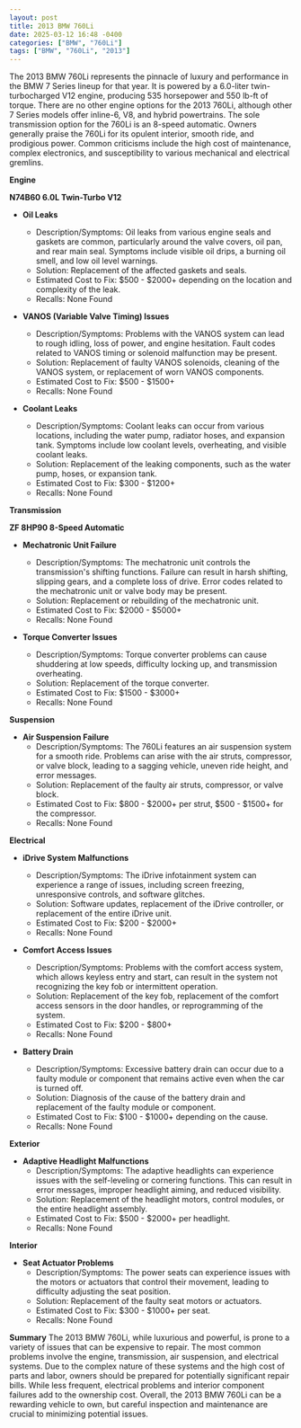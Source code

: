```yaml
---
layout: post
title: 2013 BMW 760Li
date: 2025-03-12 16:48 -0400
categories: ["BMW", "760Li"]
tags: ["BMW", "760Li", "2013"]
---
```

The 2013 BMW 760Li represents the pinnacle of luxury and performance in the BMW 7 Series lineup for that year. It is powered by a 6.0-liter twin-turbocharged V12 engine, producing 535 horsepower and 550 lb-ft of torque. There are no other engine options for the 2013 760Li, although other 7 Series models offer inline-6, V8, and hybrid powertrains. The sole transmission option for the 760Li is an 8-speed automatic. Owners generally praise the 760Li for its opulent interior, smooth ride, and prodigious power. Common criticisms include the high cost of maintenance, complex electronics, and susceptibility to various mechanical and electrical gremlins.

**Engine**

**N74B60 6.0L Twin-Turbo V12**

*   **Oil Leaks**
    *   Description/Symptoms: Oil leaks from various engine seals and gaskets are common, particularly around the valve covers, oil pan, and rear main seal. Symptoms include visible oil drips, a burning oil smell, and low oil level warnings.
    *   Solution: Replacement of the affected gaskets and seals.
    *   Estimated Cost to Fix: $500 - $2000+ depending on the location and complexity of the leak.
    *   Recalls: None Found

*   **VANOS (Variable Valve Timing) Issues**
    *   Description/Symptoms: Problems with the VANOS system can lead to rough idling, loss of power, and engine hesitation. Fault codes related to VANOS timing or solenoid malfunction may be present.
    *   Solution: Replacement of faulty VANOS solenoids, cleaning of the VANOS system, or replacement of worn VANOS components.
    *   Estimated Cost to Fix: $500 - $1500+
    *   Recalls: None Found

*   **Coolant Leaks**
    *   Description/Symptoms: Coolant leaks can occur from various locations, including the water pump, radiator hoses, and expansion tank. Symptoms include low coolant levels, overheating, and visible coolant leaks.
    *   Solution: Replacement of the leaking components, such as the water pump, hoses, or expansion tank.
    *   Estimated Cost to Fix: $300 - $1200+
    *   Recalls: None Found

**Transmission**

**ZF 8HP90 8-Speed Automatic**

*   **Mechatronic Unit Failure**
    *   Description/Symptoms: The mechatronic unit controls the transmission's shifting functions. Failure can result in harsh shifting, slipping gears, and a complete loss of drive. Error codes related to the mechatronic unit or valve body may be present.
    *   Solution: Replacement or rebuilding of the mechatronic unit.
    *   Estimated Cost to Fix: $2000 - $5000+
    *   Recalls: None Found

*   **Torque Converter Issues**
    *   Description/Symptoms: Torque converter problems can cause shuddering at low speeds, difficulty locking up, and transmission overheating.
    *   Solution: Replacement of the torque converter.
    *   Estimated Cost to Fix: $1500 - $3000+
    *   Recalls: None Found

**Suspension**

*   **Air Suspension Failure**
    *   Description/Symptoms: The 760Li features an air suspension system for a smooth ride. Problems can arise with the air struts, compressor, or valve block, leading to a sagging vehicle, uneven ride height, and error messages.
    *   Solution: Replacement of the faulty air struts, compressor, or valve block.
    *   Estimated Cost to Fix: $800 - $2000+ per strut, $500 - $1500+ for the compressor.
    *   Recalls: None Found

**Electrical**

*   **iDrive System Malfunctions**
    *   Description/Symptoms: The iDrive infotainment system can experience a range of issues, including screen freezing, unresponsive controls, and software glitches.
    *   Solution: Software updates, replacement of the iDrive controller, or replacement of the entire iDrive unit.
    *   Estimated Cost to Fix: $200 - $2000+
    *   Recalls: None Found

*   **Comfort Access Issues**
    *   Description/Symptoms: Problems with the comfort access system, which allows keyless entry and start, can result in the system not recognizing the key fob or intermittent operation.
    *   Solution: Replacement of the key fob, replacement of the comfort access sensors in the door handles, or reprogramming of the system.
    *   Estimated Cost to Fix: $200 - $800+
    *   Recalls: None Found

*   **Battery Drain**
    *   Description/Symptoms: Excessive battery drain can occur due to a faulty module or component that remains active even when the car is turned off.
    *   Solution: Diagnosis of the cause of the battery drain and replacement of the faulty module or component.
    *   Estimated Cost to Fix: $100 - $1000+ depending on the cause.
    *   Recalls: None Found

**Exterior**

*   **Adaptive Headlight Malfunctions**
    *   Description/Symptoms: The adaptive headlights can experience issues with the self-leveling or cornering functions. This can result in error messages, improper headlight aiming, and reduced visibility.
    *   Solution: Replacement of the headlight motors, control modules, or the entire headlight assembly.
    *   Estimated Cost to Fix: $500 - $2000+ per headlight.
    *   Recalls: None Found

**Interior**

*   **Seat Actuator Problems**
    *   Description/Symptoms: The power seats can experience issues with the motors or actuators that control their movement, leading to difficulty adjusting the seat position.
    *   Solution: Replacement of the faulty seat motors or actuators.
    *   Estimated Cost to Fix: $300 - $1000+ per seat.
    *   Recalls: None Found

**Summary**
The 2013 BMW 760Li, while luxurious and powerful, is prone to a variety of issues that can be expensive to repair. The most common problems involve the engine, transmission, air suspension, and electrical systems. Due to the complex nature of these systems and the high cost of parts and labor, owners should be prepared for potentially significant repair bills. While less frequent, electrical problems and interior component failures add to the ownership cost. Overall, the 2013 BMW 760Li can be a rewarding vehicle to own, but careful inspection and maintenance are crucial to minimizing potential issues.

